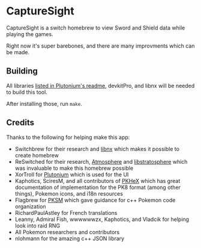 # CaptureSight

CaptureSight is a switch homebrew to view Sword and Shield data while playing the games.

Right now it's super barebones, and there are many improvments which can be made.

## Building

All libraries [listed in Plutonium's readme](https://github.com/XorTroll/Plutonium#what-is-plutonium), devkitPro, and libnx will be needed to build this tool.

After installing those, run `make`.

## Credits

Thanks to the following for helping make this app:

- Switchbrew for their research and [libnx](https://github.com/switchbrew/libnx) which makes it possible to create homebrew
- ReSwitched for their research, [Atmosphere](https://github.com/Atmosphere-NX/Atmosphere) and [libstratosphere](https://github.com/Atmosphere-NX/libstratosphere) which was invaluable to make this homebrew possible
- XorTroll for [Plutonium](https://github.com/XorTroll/Plutonium/tree/master/Plutonium) which is used for the UI
- Kaphotics, SciresM, and all contributors of [PKHeX](https://github.com/kwsch/PKHeX/) which has great documentation of implementation for the PK8 format (among other things), Pokemon icons, and i18n resources
- Flagbrew for [PKSM](https://github.com/FlagBrew/PKSM) which gave guidance for c++ Pokemon code organization
- RichardPaulAstley for French translations
- Leanny, Admiral Fish, wwwwwwzx, Kaphotics, and Vladcik for helping look into raid RNG
- All Pokemon researchers and contributors
- nlohmann for the amazing c++ JSON library
